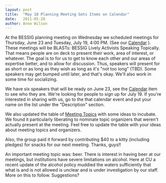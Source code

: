 ```yaml
---
layout: post
title:  "May 18 Planning Meeting Gets Items on Calendar"
date:   2011-05-20
author: Anne Wilson
---
```

At the BESSIG planning meeting on Wednesday we scheduled meetings for Thursday, June 23 and Tuesday, July 19, 4:00 PM.  (See our [Calendar]() ).  These meetings will be BLASTs: BESSIG Lively Activists Speaking Topically.  That means people are on deck to present their work, area of interest, or whatever.   The goal is to for us to get to know each other and our areas of expertise better, and to allow for discussion.  Thus, speakers will present for as short or as long as they wish as long as it's "not too long" (TBD).   Some speakers may get bumped until later, and that's okay.  We'll also work in some time for socializing.

We have six speakers that will be ready on June 23, see the [Calendar]() item to see who they are.  We're looking for people to sign up for July 19.  If you're interested in sharing with us, go to the that calendar event and put your name on the list under the "Description" section.

We also updated the table of [Meeting Topics](https://lasp.colorado.edu/galaxy/display/BESSIG/Meeting+Topic+and+Organizer+List) with some ideas to incubate.   We found it particularly liberating to nominate topic organizers that weren't actually present at the meeting.   Feel free to update the table with your ideas about meeting topics and organizers.

Also, the group paid it forward by contributing $40 to a kitty (including pledges) for snacks for our next meeting.  Thanks, guys!!

An important meeting topic was: beer.   There is interest in having beer at our meetings, but institutions have severe limitations on alcohol.  Here at CU a recent update of the alcohol policy muddied the waters sufficiently that what is and is not allowed is unclear and is under investigation by our staff.   More on this to follow.   Suggestions?
